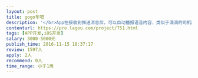 ```yaml
---                
layout: post       
title: gogo车吧           
description: '</br>App在接收到推送消息后，可以自动播报语音内容，类似于滴滴的司机版本，在街道推送的订单后会自动播报里面的内容，即使App当前进程处于非激活状态；</br>'     
contenturl: https://pro.lagou.com/project/751.html      
tags: [APP开发,iOS开发]            
salary: 3000-5000元          
publish_time: 2016-11-15 18:37:17         
review: 1597人                   
apply: 2人                   
recommend: 0人                   
time_range: 小于1周              
---                 
```

